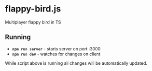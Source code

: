 # flappy-bird.js

Multiplayer flappy bird in TS

## Running
- **`npm run server`** - starts server on port :3000
- **`npm run dev`** - watches for changes on client

While script above is running all changes will be automatically updated.
